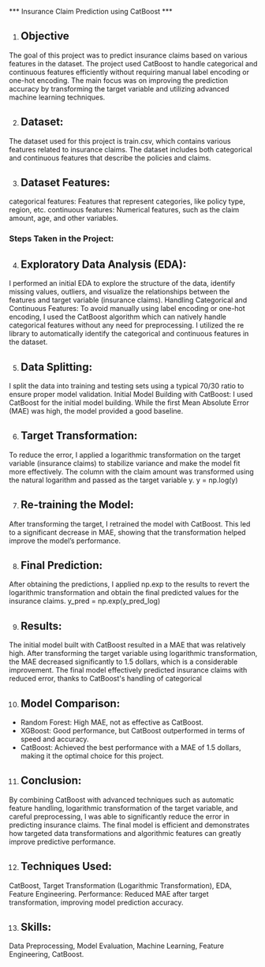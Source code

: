 *** Insurance Claim Prediction using CatBoost ***

1) ## Objective
The goal of this project was to predict insurance claims based on various features in the dataset. The project used CatBoost to handle categorical and continuous features efficiently without requiring manual label encoding or one-hot encoding. The main focus was on improving the prediction accuracy by transforming the target variable and utilizing advanced machine learning techniques.

2) ##  Dataset:
The dataset used for this project is train.csv, which contains various features related to insurance claims. The dataset includes both categorical and continuous features that describe the policies and claims.

3) ##  Dataset Features:
categorical features: Features that represent categories, like policy type, region, etc.
continuous features: Numerical features, such as the claim amount, age, and other variables.

###  Steps Taken in the Project:

4) ##  Exploratory Data Analysis (EDA):
I performed an initial EDA to explore the structure of the data, identify missing values, outliers, and visualize the relationships between the features and target variable (insurance claims).
Handling Categorical and Continuous Features:
To avoid manually using label encoding or one-hot encoding, I used the CatBoost algorithm which can natively handle categorical features without any need for preprocessing.
I utilized the re library to automatically identify the categorical and continuous features in the dataset.

5) ##  Data Splitting:
I split the data into training and testing sets using a typical 70/30 ratio to ensure proper model validation.
Initial Model Building with CatBoost:
I used CatBoost for the initial model building. While the first Mean Absolute Error (MAE) was high, the model provided a good baseline.

6) ##  Target Transformation:
To reduce the error, I applied a logarithmic transformation on the target variable (insurance claims) to stabilize variance and make the model fit more effectively.
The column with the claim amount was transformed using the natural logarithm and passed as the target variable y.
y = np.log(y) 

7) ##  Re-training the Model:
After transforming the target, I retrained the model with CatBoost. This led to a significant decrease in MAE, showing that the transformation helped improve the model’s performance.

8) ##  Final Prediction:
After obtaining the predictions, I applied np.exp to the results to revert the logarithmic transformation and obtain the final predicted values for the insurance claims.
y_pred = np.exp(y_pred_log) 

9) ##  Results:
The initial model built with CatBoost resulted in a MAE that was relatively high.
After transforming the target variable using logarithmic transformation, the MAE decreased significantly to 1.5 dollars, which is a considerable improvement.
The final model effectively predicted insurance claims with reduced error, thanks to CatBoost's handling of categorical

10) ## Model Comparison:
- Random Forest: High MAE, not as effective as CatBoost.
- XGBoost: Good performance, but CatBoost outperformed in terms of speed and accuracy.
- CatBoost: Achieved the best performance with a MAE of 1.5 dollars, making it the optimal choice for this project.

11) ##  Conclusion:
By combining CatBoost with advanced techniques such as automatic feature handling, logarithmic transformation of the target variable, and careful preprocessing, I was able to significantly reduce the error in predicting insurance claims. The final model is efficient and demonstrates how targeted data transformations and algorithmic features can greatly improve predictive performance.

12) ##  Techniques Used: 
CatBoost, Target Transformation (Logarithmic Transformation), EDA, Feature Engineering.
Performance: Reduced MAE after target transformation, improving model prediction accuracy.

13) ##  Skills:
Data Preprocessing, Model Evaluation, Machine Learning, Feature Engineering, CatBoost.

